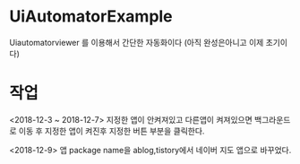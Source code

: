 # UiAutomatorExample


Uiautomatorviewer 를 이용해서 간단한 자동화이다
(아직 완성은아니고 이제 초기이다)


# 작업

<2018-12-3 ~ 2018-12-7>
지정한 앱이 안켜져있고 다른앱이 켜져있으면 백그라운드로 이동 후 지정한 앱이 켜진후 
지정한 버튼 부분을 클릭한다.

<2018-12-9>
앱 package name을 ablog,tistory에서 네이버 지도 앱으로 바꾸었다.
